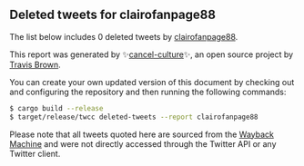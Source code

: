 ## Deleted tweets for clairofanpage88

The list below includes 0 deleted tweets by
[clairofanpage88](https://twitter.com/clairofanpage88).



This report was generated by ✨[cancel-culture](https://github.com/travisbrown/cancel-culture)✨,
an open source project by [Travis Brown](https://twitter.com/travisbrown).

You can create your own updated version of this document by checking out and configuring the
repository and then running the following commands:

```bash
$ cargo build --release
$ target/release/twcc deleted-tweets --report clairofanpage88
```

Please note that all tweets quoted here are sourced from the
[Wayback Machine](https://web.archive.org) and were not directly accessed through the Twitter API or
any Twitter client.

